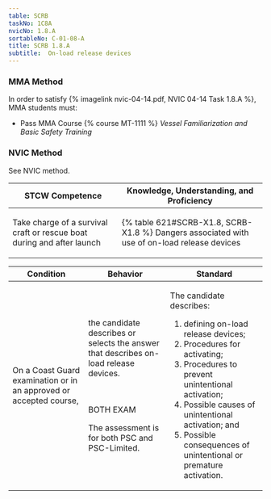 ```yaml
---
table: SCRB
taskNo: 1C8A
nvicNo: 1.8.A 
sortableNo: C-01-08-A
title: SCRB 1.8.A 
subtitle:  On-load release devices
---
```



### MMA Method

In order to satisfy  {% imagelink nvic-04-14.pdf, NVIC 04-14 Task 1.8.A %}, MMA students must:

* Pass MMA Course {% course MT-1111 %}  *Vessel Familiarization and Basic Safety Training*


### NVIC Method

<a onclick="togglevisibility('nvic_methods')" >See NVIC method.</a>

<div id='nvic_methods' class='hide'>

<table>
<thead>
<tr>
<th class='forty'> STCW Competence </th>
<th class='sixty'> Knowledge, Understanding, and Proficiency </th>
</tr>
</thead>




<tbody>
<tr><td markdown='1'>

Take charge of a survival craft or rescue boat during and after launch

</td><td markdown='1'>

{% table 621#SCRB-X1.8, SCRB-X1.8 %} Dangers associated with use of on-load release devices

</td></tr>


</tbody>
</table>


<table>
<thead>
<tr><th class='twenty'>  Condition </th><th class='twenty'> Behavior </th><th  class='sixty'>Standard </th></tr>
</thead>
<tbody >



<tr><td markdown='1'>

On a Coast Guard examination or in an approved or accepted course,

</td><td markdown='1'>

the candidate describes or selects the answer that describes on-load release devices.

<br>

<div class="tooltip" markdown='1'>

BOTH
EXAM

The assessment is for both PSC and PSC-Limited.

</div>


</td><td markdown='1'>

The candidate describes:

1. defining on-load release devices;
2. Procedures for activating;
3. Procedures to prevent unintentional activation;
4. Possible causes of unintentional activation; and 
5. Possible consequences of unintentional or premature activation. 

</td></tr>
</tbody>
</table>
</div>
